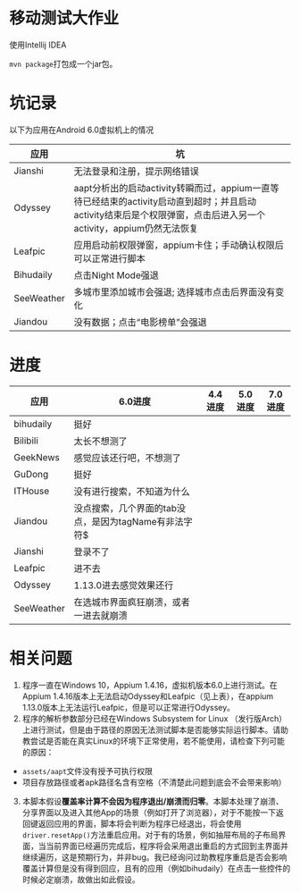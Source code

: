 # 移动测试大作业

使用Intellij IDEA

`mvn package`打包成一个jar包。

# 坑记录

以下为应用在Android 6.0虚拟机上的情况

| 应用 | 坑 |
| -- | -- |
| Jianshi | 无法登录和注册，提示网络错误 |
| Odyssey | aapt分析出的启动activity转瞬而过，appium一直等待已经结束的activity启动直到超时；并且启动activity结束后是个权限弹窗，点击后进入另一个activity，appium仍然无法恢复 |
| Leafpic | 应用启动前权限弹窗，appium卡住；手动确认权限后可以正常进行脚本 | 
| Bihudaily | 点击Night Mode强退 | 
| SeeWeather | 多城市里添加城市会强退; 选择城市点击后界面没有变化 | 
| Jiandou | 没有数据；点击“电影榜单”会强退 |

# 进度 

| 应用 | 6.0进度 | 4.4进度 | 5.0进度 | 7.0进度 | 
| -- | -- | -- | -- | -- |
| bihudaily | 挺好 |  |  | |
| Bilibili | 太长不想测了 |  | | |
| GeekNews | 感觉应该还行吧，不想测了  |  | | |
| GuDong | 挺好 |  | | |
| ITHouse | 没有进行搜索，不知道为什么 |  | | |
| Jiandou | 没点搜索，几个界面的tab没点，是因为tagName有非法字符$  | | | |
| Jianshi | 登录不了 | | | |
| Leafpic  | 进不去 | | | |
| Odyssey | 1.13.0进去感觉效果还行 | | | |
| SeeWeather | 在选城市界面疯狂崩溃，或者一进去就崩溃 | | | |

# 相关问题

1. 程序一直在Windows 10，Appium 1.4.16，虚拟机版本6.0上进行测试。在Appium 1.4.16版本上无法启动Odyssey和Leafpic（见上表），在appium 1.13.0版本上无法运行Leafpic，但是可以正常进行Odyssey。
2. 程序的解析参数部分已经在Windows Subsystem for Linux （发行版Arch）上进行测试，但是由于路径的原因无法测试脚本是否能够实际运行脚本。请助教尝试是否能在真实Linux的环境下正常使用，若不能使用，请检查下列可能的原因：
- `assets/aapt`文件没有授予可执行权限
- 项目存放路径或者apk路径名含有空格（不清楚此问题到底会不会带来影响）
3. 本脚本假设**覆盖率计算不会因为程序退出/崩溃而归零**。本脚本处理了崩溃、分享界面以及进入其他App的场景（例如打开了浏览器），对于不能按一下返回键返回应用的界面，脚本将会判断为程序已经退出，将会使用`driver.resetApp()`方法重启应用。对于有的场景，例如抽屉布局的子布局界面，当当前界面已经遍历完成后，程序将会采用退出重启的方式回到主界面并继续遍历，这是预期行为，并非bug。我已经询问过助教程序重启是否会影响覆盖计算但是没有得到回应，且有的应用（例如bihudaily）在点击一些控件的时候必定崩溃，故做出如此假设。
